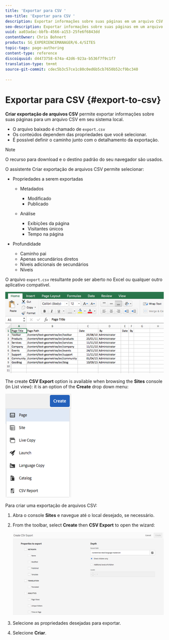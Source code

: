 ```yaml
---
title: 'Exportar para CSV '
seo-title: 'Exportar para CSV '
description: Exportar informações sobre suas páginas em um arquivo CSV em seu sistema local
seo-description: Exportar informações sobre suas páginas em um arquivo CSV em seu sistema local
uuid: aa03adac-bbfb-4566-a153-25fe6f6843dd
contentOwner: Chris Bohnert
products: SG_EXPERIENCEMANAGER/6.4/SITES
topic-tags: page-authoring
content-type: reference
discoiquuid: d4473758-674a-42d6-923a-b536f7f9c1f7
translation-type: tm+mt
source-git-commit: cdec5b3c57ce1c80c0ed6b5cb7650b52cf9bc340

---
```



# Exportar para CSV {#export-to-csv}

**Criar exportação de arquivos CSV** permite exportar informações sobre suas páginas para um arquivo CSV em seu sistema local.

* O arquivo baixado é chamado de `export.csv`
* Os conteúdos dependem das propriedades que você selecionar.
* É possível definir o caminho junto com o detalhamento da exportação.

>[!NOTE]
>
>O recurso para download e o destino padrão do seu navegador são usados.

O assistente Criar exportação de arquivos CSV permite selecionar:

* Propriedades a serem exportadas

   * Metadados

      * Modificado
      * Publicado
   * Análise

      * Exibições da página
      * Visitantes únicos
      * Tempo na página


* Profundidade

   * Caminho pai
   * Apenas secundários diretos
   * Níveis adicionais de secundários
   * Níveis

O arquivo `export.csv` resultante pode ser aberto no Excel ou qualquer outro aplicativo compatível.

![chlimage_1-58](assets/chlimage_1-58.png)

The create **CSV Export** option is available when browsing the **Sites** console (in List view): it is an option of the **Create** drop down menu:

![screen_shot_2018-03-21at154719](assets/screen_shot_2018-03-21at154719.png)

Para criar uma exportação de arquivos CSV:

1. Abra o console **Sites** e navegue até o local desejado, se necessário.
1. From the toolbar, select **Create** then **CSV Export** to open the wizard:

   ![screen_shot_2018-03-21at154758](assets/screen_shot_2018-03-21at154758.png)

1. Selecione as propriedades desejadas para exportar.
1. Selecione **Criar**.

